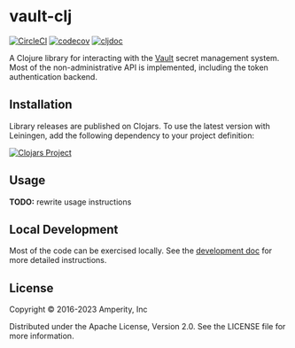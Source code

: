 vault-clj
=========

[![CircleCI](https://circleci.com/gh/amperity/vault-clj.svg?style=shield&circle-token=874076b19570f775bb30fbb0eaa1e605116facf5)](https://circleci.com/gh/amperity/vault-clj)
[![codecov](https://codecov.io/gh/amperity/vault-clj/branch/main/graph/badge.svg)](https://codecov.io/gh/amperity/vault-clj)
[![cljdoc](https://cljdoc.org/badge/com.amperity/vault-clj)](https://cljdoc.org/d/com.amperity/vault-clj/CURRENT)

A Clojure library for interacting with the [Vault](https://vaultproject.io/)
secret management system. Most of the non-administrative API is implemented,
including the token authentication backend.


## Installation

Library releases are published on Clojars. To use the latest version with
Leiningen, add the following dependency to your project definition:

[![Clojars Project](http://clojars.org/com.amperity/vault-clj/latest-version.svg)](http://clojars.org/com.amperity/vault-clj)


## Usage

**TODO:** rewrite usage instructions


## Local Development

Most of the code can be exercised locally. See the [development doc](doc/development.md)
for more detailed instructions.


## License

Copyright © 2016-2023 Amperity, Inc

Distributed under the Apache License, Version 2.0. See the LICENSE file
for more information.
